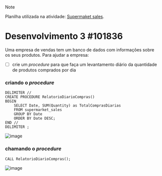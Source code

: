 > [!NOTE]
> Planilha utilizada na atividade: [Supermaket sales](https://www.kaggle.com/datasets/aungpyaeap/supermarket-sales).

# Desenvolvimento 3 #101836
Uma empresa de vendas tem um banco de dados com informações sobre os seus produtos. Para ajudar a empresa: 
- [ ] crie um *procedure* para que faça um levantamento diário da quantidade de produtos comprados por dia
### criando o *procedure*
```
DELIMITER //
CREATE PROCEDURE RelatorioDiarioCompras()
BEGIN
    SELECT Date, SUM(Quantity) as TotalComprasDiarias
    FROM supermarket_sales
    GROUP BY Date
    ORDER BY Date DESC;
END //
DELIMITER ;
```
![image](https://github.com/alcangio/procedureVendas/assets/142796669/97843671-d93f-4201-88e8-b925a13b5f14)
### chamando o *procedure*
```
CALL RelatorioDiarioCompras();
```
![image](https://github.com/alcangio/procedureVendas/assets/142796669/bdf440bc-bf41-4027-af08-102c5d6d26c9)
